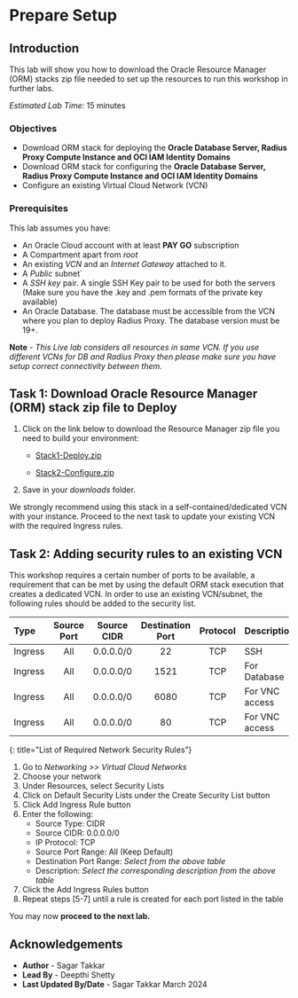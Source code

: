 # Prepare Setup

## Introduction
This lab will show you how to download the Oracle Resource Manager (ORM) stacks zip file needed to set up the resources to run this workshop in further labs.

*Estimated Lab Time:* 15 minutes

### Objectives
-   Download ORM stack for deploying the **Oracle Database Server, Radius Proxy Compute Instance and OCI IAM Identity Domains**
-   Download ORM stack for configuring the **Oracle Database Server, Radius Proxy Compute Instance and OCI IAM Identity Domains**
-   Configure an existing Virtual Cloud Network (VCN)

### Prerequisites
This lab assumes you have:
- An Oracle Cloud account with at least **PAY GO** subscription
- A Compartment apart from *root*
- An existing *VCN* and an *Internet Gateway* attached to it.
- A *Public* subnet`
- A *SSH key* pair. A single SSH Key pair to be used for both the servers (Make sure you have the .key and .pem formats of the private key available)
- An Oracle Database. The database must be accessible from the VCN where you plan to deploy Radius Proxy. The database version must be 19+.

**Note** - *This Live lab considers all resources in same VCN. If you use different VCNs for DB and Radius Proxy then please make sure you have setup correct connectivity between them.*

## Task 1: Download Oracle Resource Manager (ORM) stack zip file to Deploy 
1.  Click on the link below to download the Resource Manager zip file you need to build your environment:

    - [Stack1-Deploy.zip](https://objectstorage.us-ashburn-1.oraclecloud.com/n/id3kvohtwgjy/b/LIveLab/o/Radius-Proxy%2FStack1_Deploy.zip)
	
	- [Stack2-Configure.zip](https://objectstorage.us-ashburn-1.oraclecloud.com/n/id3kvohtwgjy/b/LIveLab/o/Radius-Proxy%2FStack2_Configure.zip)

2.  Save in your *downloads* folder.

We strongly recommend using this stack in a self-contained/dedicated VCN with your instance. Proceed to the next task to update your existing VCN with the required Ingress rules.

## Task 2: Adding security rules to an existing VCN

This workshop requires a certain number of ports to be available, a requirement that can be met by using the default ORM stack execution that creates a dedicated VCN. In order to use an existing VCN/subnet, the following rules should be added to the security list.

| Type           | Source Port    | Source CIDR | Destination Port | Protocol | Description                           |
| :-----------   |   :--------:   |  :--------: |    :----------:  | :----:   | :------------------------------------ |
| Ingress        | All            | 0.0.0.0/0   | 22               | TCP      | SSH                                   |
| Ingress        | All            | 0.0.0.0/0   | 1521             | TCP      | For Database             			  |
| Ingress		 | All			  | 0.0.0.0/0	| 6080			   | TCP 	  | For VNC access						  |
| Ingress 		 | All 			  | 0.0.0.0/0	| 80 			   | TCP 	  | For VNC access						  |
{: title="List of Required Network Security Rules"}

<!-- **Notes**: This next table is for reference and should be adapted for the workshop. If optional rules are needed as shown in the example below, then uncomment it and add those optional rules. The first entry is just for illustration and may not fit your workshop -->

<!--
| Type           | Source Port    | Source CIDR | Destination Port | Protocol | Description                           |
| :-----------   |   :--------:   |  :--------: |    :----------:  | :----:   | :------------------------------------ |
| Ingress        | All            | 0.0.0.0/0   | 443               | TCP     | e.g. Remote access for web app        |
{: title="List of Optional Network Security Rules"}
-->

1.  Go to *Networking >> Virtual Cloud Networks*
2.  Choose your network
3.  Under Resources, select Security Lists
4.  Click on Default Security Lists under the Create Security List button
5.  Click Add Ingress Rule button
6.  Enter the following:  
    - Source Type: CIDR
    - Source CIDR: 0.0.0.0/0
    - IP Protocol: TCP
    - Source Port Range: All (Keep Default)
    - Destination Port Range: *Select from the above table*
    - Description: *Select the corresponding description from the above table*
7.  Click the Add Ingress Rules button
8. Repeat steps [5-7] until a rule is created for each port listed in the table

You may now **proceed to the next lab.**

## Acknowledgements
* **Author** - Sagar Takkar
* **Lead By** - Deepthi Shetty 
* **Last Updated By/Date** - Sagar Takkar March 2024
